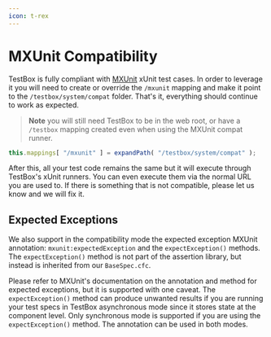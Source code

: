 ```yaml
---
icon: t-rex
---
```


# MXUnit Compatibility

TestBox is fully compliant with [MXUnit](http://mxunit.org/) xUnit test cases. In order to leverage it you will need to create or override the `/mxunit` mapping and make it point to the `/testbox/system/compat` folder. That's it, everything should continue to work as expected.

> **Note** you will still need TestBox to be in the web root, or have a `/testbox` mapping created even when using the MXUnit compat runner.

```javascript
this.mappings[ "/mxunit" ] = expandPath( "/testbox/system/compat" );
```

After this, all your test code remains the same but it will execute through TestBox's xUnit runners. You can even execute them via the normal URL you are used to. If there is something that is not compatible, please let us know and we will fix it.

## Expected Exceptions

We also support in the compatibility mode the expected exception MXUnit annotation: `mxunit:expectedException` and the `expectException()` methods. The `expectException()` method is not part of the assertion library, but instead is inherited from our `BaseSpec.cfc`.

Please refer to MXUnit's documentation on the annotation and method for expected exceptions, but it is supported with one caveat. The `expectException()` method can produce unwanted results if you are running your test specs in TestBox asynchronous mode since it stores state at the component level. Only synchronous mode is supported if you are using the `expectException()` method. The annotation can be used in both modes.
